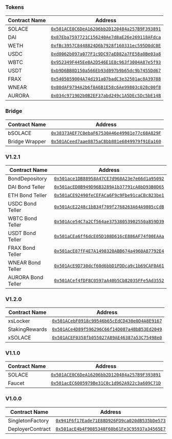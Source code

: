 ### Tokens

| Contract Name                | Address                                      |
|------------------------------|----------------------------------------------|
| SOLACE                       | [`0x501ACE0C6DeA16206bb2D120484a257B9F393891`](https://testnet.aurorascan.dev/address/0x501ACE0C6DeA16206bb2D120484a257B9F393891) |
| DAI                          | [`0x87Eba7597721C156240Ae7d8aE26e269118AFdca`](https://testnet.aurorascan.dev/address/0x87Eba7597721C156240Ae7d8aE26e269118AFdca) |
| WETH                         | [`0xfBc3957C8448824D6b7928f160331ec595D0dC0E`](https://testnet.aurorascan.dev/address/0xfBc3957C8448824D6b7928f160331ec595D0dC0E) |
| USDC                         | [`0xd0062b097a077F1c9DC97aE082a7FE58a0Be03a8`](https://testnet.aurorascan.dev/address/0xd0062b097a077F1c9DC97aE082a7FE58a0Be03a8) |
| WBTC                         | [`0x952349F445Ee8A2D546E1E8c963f3004A87e5f93`](https://testnet.aurorascan.dev/address/0x952349F445Ee8A2D546E1E8c963f3004A87e5f93) |
| USDT                         | [`0xb9D6BB8D150a566Eb93d097b9b65dc9b7455Dd67`](https://testnet.aurorascan.dev/address/0xb9D6BB8D150a566Eb93d097b9b65dc9b7455Dd67) |
| FRAX                         | [`0x5405059004A74d191a07badC3e32501ac8A39788`](https://testnet.aurorascan.dev/address/0x5405059004A74d191a07badC3e32501ac8A39788) |
| WNEAR                        | [`0x80dAF9794A2b6f0A6B1E58c6Ae99803c028c00f8`](https://testnet.aurorascan.dev/address/0x80dAF9794A2b6f0A6B1E58c6Ae99803c028c00f8) |
| AURORA                       | [`0x034c971902b0B2EF37abd249c1A5DEc5Dc5bE14B`](https://testnet.aurorascan.dev/address/0x034c971902b0B2EF37abd249c1A5DEc5Dc5bE14B) |

### Bridge

| Contract Name                | Address                                      |
|------------------------------|----------------------------------------------|
| bSOLACE                      | [`0x38373AEF7C0ebaF67530A46e49981e77c68A829F`](https://testnet.aurorascan.dev/address/0x38373AEF7C0ebaF67530A46e49981e77c68A829F) |
| Bridge Wrapper               | [`0x501ACeed7aae8875aC8bb881e6849979f91Ea160`](https://testnet.aurorascan.dev/address/0x501ACeed7aae8875aC8bb881e6849979f91Ea160) |

### V1.2.1

| Contract Name                | Address                                      |
|------------------------------|----------------------------------------------|
| BondDepository               | [`0x501ace1DB88958A47CE7d968A23e7e66d1a95092`](https://testnet.aurorascan.dev/address/0x501ace1DB88958A47CE7d968A23e7e66d1a95092) |
| DAI Bond Teller              | [`0x501acED0B949D96B3289A1b37791cA8bD93B0D65`](https://testnet.aurorascan.dev/address/0x501acED0B949D96B3289A1b37791cA8bD93B0D65) |
| ETH Bond Teller              | [`0x501aCE92490feCEFACa6F9c9Fbe91caCBc823be1`](https://testnet.aurorascan.dev/address/0x501aCE92490feCEFACa6F9c9Fbe91caCBc823be1) |
| USDC Bond Teller             | [`0x501AcE2248c1bB34f709f2768263A64A9805cCdB`](https://testnet.aurorascan.dev/address/0x501AcE2248c1bB34f709f2768263A64A9805cCdB) |
| WBTC Bond Teller             | [`0x501Ace54C7a2Cf564ae37538053902550a859D39`](https://testnet.aurorascan.dev/address/0x501Ace54C7a2Cf564ae37538053902550a859D39) |
| USDT Bond Teller             | [`0x501aCEa6ff6dcE05D108D616cE886AF74f00EAAa`](https://testnet.aurorascan.dev/address/0x501aCEa6ff6dcE05D108D616cE886AF74f00EAAa) |
| FRAX Bond Teller             | [`0x501acE87fF4E7A1498320ABB674a4960A87792E4`](https://testnet.aurorascan.dev/address/0x501acE87fF4E7A1498320ABB674a4960A87792E4) |
| WNEAR Bond Teller            | [`0x501AcE9D730dcf60d6bbD1FDDca9c1b69CAF0A61`](https://testnet.aurorascan.dev/address/0x501AcE9D730dcf60d6bbD1FDDca9c1b69CAF0A61) |
| AURORA Bond Teller           | [`0x501ACef4fDF8C0597aA40b5Cb82035FFe5Ad3552`](https://testnet.aurorascan.dev/address/0x501ACef4fDF8C0597aA40b5Cb82035FFe5Ad3552) |

### V1.2.0

| Contract Name                | Address                                      |
|------------------------------|----------------------------------------------|
| xsLocker                     | [`0x501ACebF0918c99546b65cEdCD430e0D4A8E9167`](https://testnet.aurorascan.dev/address/0x501ACebF0918c99546b65cEdCD430e0D4A8E9167) |
| StakingRewards               | [`0x501ACe4D89f596296C66f14D087a4BbB53Ed2049`](https://testnet.aurorascan.dev/address/0x501ACe4D89f596296C66f14D087a4BbB53Ed2049) |
| xSOLACE                      | [`0x501ACEF0358fb055027A89AE46387a53C75498e0`](https://testnet.aurorascan.dev/address/0x501ACEF0358fb055027A89AE46387a53C75498e0) |

### V1.1.0

| Contract Name                | Address                                      |
|------------------------------|----------------------------------------------|
| SOLACE                       | [`0x501ACE0C6DeA16206bb2D120484a257B9F393891`](https://testnet.aurorascan.dev/address/0x501ACE0C6DeA16206bb2D120484a257B9F393891) |
| Faucet                       | [`0x501acEC6005979Be31C0c1d962A922c3a609C71D`](https://testnet.aurorascan.dev/address/0x501acEC6005979Be31C0c1d962A922c3a609C71D) |

### V1.0.0

| Contract Name                | Address                                      |
|------------------------------|----------------------------------------------|
| SingletonFactory             | [`0x941F6f17Eade71E88D926FD9ca020dB535bDe573`](https://testnet.aurorascan.dev/address/0x941F6f17Eade71E88D926FD9ca020dB535bDe573) |
| DeployerContract             | [`0x501acE4b4F9085348F60b61Fe3C95937a34565E7`](https://testnet.aurorascan.dev/address/0x501acE4b4F9085348F60b61Fe3C95937a34565E7) |
